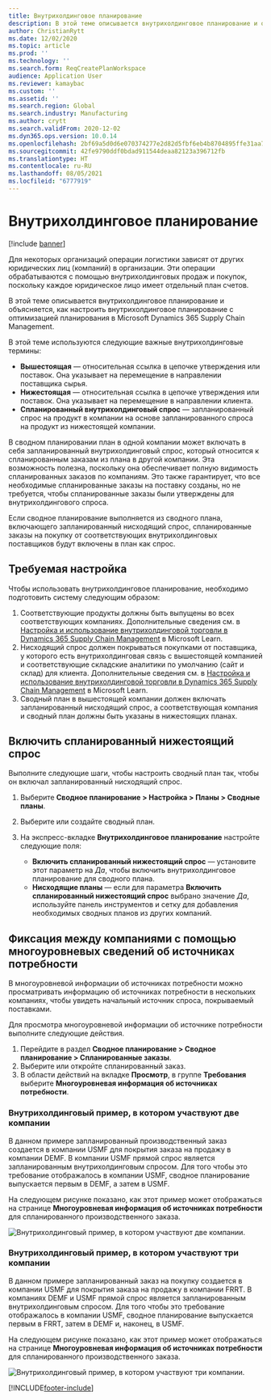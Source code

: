 ```yaml
---
title: Внутрихолдинговое планирование
description: В этой теме описывается внутрихолдинговое планирование и объясняется, как настроить внутрихолдинговое планирование с оптимизацией планирования в Microsoft Dynamics 365 Supply Chain Management.
author: ChristianRytt
ms.date: 12/02/2020
ms.topic: article
ms.prod: ''
ms.technology: ''
ms.search.form: ReqCreatePlanWorkspace
audience: Application User
ms.reviewer: kamaybac
ms.custom: ''
ms.assetid: ''
ms.search.region: Global
ms.search.industry: Manufacturing
ms.author: crytt
ms.search.validFrom: 2020-12-02
ms.dyn365.ops.version: 10.0.14
ms.openlocfilehash: 2bf69a5d0d6e070374277e2d82d5fbf6eb4b8704895ffe31aa7e2d2d3546bb16
ms.sourcegitcommit: 42fe9790ddf0bdad911544deaa82123a396712fb
ms.translationtype: HT
ms.contentlocale: ru-RU
ms.lasthandoff: 08/05/2021
ms.locfileid: "6777919"
---
```

# <a name="intercompany-planning"></a>Внутрихолдинговое планирование

[!include [banner](../../includes/banner.md)]

Для некоторых организаций операции логистики зависят от других юридических лиц (компаний) в организации. Эти операции обрабатываются с помощью внутрихолдинговых продаж и покупок, поскольку каждое юридическое лицо имеет отдельный план счетов.

В этой теме описывается внутрихолдинговое планирование и объясняется, как настроить внутрихолдинговое планирование с оптимизацией планирования в Microsoft Dynamics 365 Supply Chain Management.

В этой теме используются следующие важные внутрихолдинговые термины:

- **Вышестоящая** — относительная ссылка в цепочке утверждения или поставок. Она указывает на перемещение в направлении поставщика сырья.
- **Нижестоящая** — относительная ссылка в цепочке утверждения или поставок. Она указывает на перемещение в направлении клиента.
- **Спланированный внутрихолдинговый спрос** — запланированный спрос на продукт в компании на основе запланированного спроса на продукт из нижестоящей компании.

В сводном планировании план в одной компании может включать в себя запланированный внутрихолдинговый спрос, который относится к спланированным заказам из плана в другой компании. Эта возможность полезна, поскольку она обеспечивает полную видимость спланированных заказов по компаниям. Это также гарантирует, что все необходимые спланированные заказы на поставку созданы, но не требуется, чтобы спланированные заказы были утверждены для внутрихолдингового спроса.

Если сводное планирование выполняется из сводного плана, включающего запланированный нисходящий спрос, спланированные заказы на покупку от соответствующих внутрихолдинговых поставщиков будут включены в план как спрос.

## <a name="required-setup"></a>Требуемая настройка

Чтобы использовать внутрихолдинговое планирование, необходимо подготовить систему следующим образом:

1. Соответствующие продукты должны быть выпущены во всех соответствующих компаниях. Дополнительные сведения см. в [Настройка и использование внутрихолдинговой торговли в Dynamics 365 Supply Chain Management](/learn/modules/configure-use-intercompany-trade-dyn365-supply-chain-mgmt/) в Microsoft Learn.
1. Нисходящий спрос должен покрываться покупками от поставщика, у которого есть внутрихолдинговая связь с вышестоящей компанией и соответствующие складские аналитики по умолчанию (сайт и склад) для клиента. Дополнительные сведения см. в [Настройка и использование внутрихолдинговой торговли в Dynamics 365 Supply Chain Management](/learn/modules/configure-use-intercompany-trade-dyn365-supply-chain-mgmt/) в Microsoft Learn.
1. Сводный план в вышестоящей компании должен включать запланированный нисходящий спрос, а соответствующая компания и сводный план должны быть указаны в нижестоящих планах.

## <a name="include-planned-downstream-demand"></a>Включить спланированный нижестоящий спрос

Выполните следующие шаги, чтобы настроить сводный план так, чтобы он включал запланированный нисходящий спрос.

1. Выберите **Сводное планирование \> Настройка \> Планы \> Сводные планы**.
1. Выберите или создайте сводный план.
1. На экспресс-вкладке **Внутрихолдинговое планирование** настройте следующие поля:

    - **Включить спланированный нижестоящий спрос** — установите этот параметр на *Да*, чтобы включить внутрихолдинговое планирование для сводного плана.
    - **Нисходящие планы** — если для параметра **Включить спланированный нижестоящий спрос** выбрано значение *Да*, используйте панель инструментов и сетку для добавления необходимых сводных планов из других компаний.

## <a name="peg-across-companies-by-using-multilevel-pegging"></a>Фиксация между компаниями с помощью многоуровневых сведений об источниках потребности

В многоуровневой информации об источниках потребности можно просматривать информацию об источниках потребности в нескольких компаниях, чтобы увидеть начальный источник спроса, покрываемый поставками.

Для просмотра многоуровневой информации об источнике потребности выполните следующие действия.

1. Перейдите в раздел **Сводное планирование \> Сводное планирование \> Спланированные заказы**.
1. Выберите или откройте спланированный заказ.
1. В области действий на вкладке **Просмотр**, в группе **Требования** выберите **Многоуровневая информация об источниках потребности**.

### <a name="intercompany-example-that-involves-two-companies"></a>Внутрихолдинговый пример, в котором участвуют две компании

В данном примере запланированный производственный заказ создается в компании USMF для покрытия заказа на продажу в компании DEMF. В компании USMF прямой спрос является запланированным внутрихолдинговым спросом. Для того чтобы это требование отображалось в компании USMF, сводное планирование выпускается первым в DEMF, а затем в USMF.

На следующем рисунке показано, как этот пример может отображаться на странице **Многоуровневая информация об источниках потребности** для спланированного производственного заказа.

![Внутрихолдинговый пример, в котором участвуют две компании.](media/IntercompanyPlanning1.png)

### <a name="intercompany-example-that-involves-three-companies"></a>Внутрихолдинговый пример, в котором участвуют три компании

В данном примере запланированный заказ на покупку создается в компании USMF для покрытия заказа на продажу в компании FRRT. В компаниях DEMF и USMF прямой спрос является запланированным внутрихолдинговым спросом. Для того чтобы это требование отображалось в компании USMF, сводное планирование выпускается первым в FRRT, затем в DEMF и, наконец, в USMF.

На следующем рисунке показано, как этот пример может отображаться на странице **Многоуровневая информация об источниках потребности** для спланированного производственного заказа.

![Внутрихолдинговый пример, в котором участвуют три компании.](media/IntercompanyPlanning2.png)


[!INCLUDE[footer-include](../../../includes/footer-banner.md)]